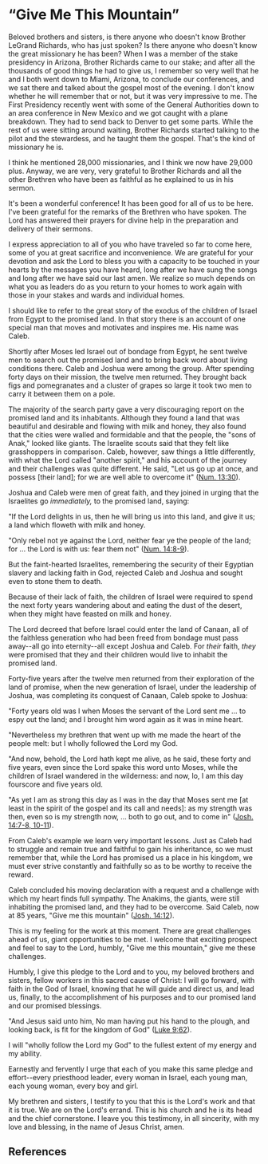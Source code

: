 # “Give Me This Mountain”

Beloved brothers and sisters, is there anyone who doesn't know Brother LeGrand
Richards, who has just spoken? Is there anyone who doesn't know the great
missionary he has been? When I was a member of the stake presidency in
Arizona, Brother Richards came to our stake; and after all the thousands of
good things he had to give us, I remember so very well that he and I both went
down to Miami, Arizona, to conclude our conferences, and we sat there and
talked about the gospel most of the evening. I don't know whether he will
remember that or not, but it was very impressive to me. The First Presidency
recently went with some of the General Authorities down to an area conference
in New Mexico and we got caught with a plane breakdown. They had to send back
to Denver to get some parts. While the rest of us were sitting around waiting,
Brother Richards started talking to the pilot and the stewardess, and he
taught them the gospel. That's the kind of missionary he is.

I think he mentioned 28,000 missionaries, and I think we now have 29,000 plus.
Anyway, we are very, very grateful to Brother Richards and all the other
Brethren who have been as faithful as he explained to us in his sermon.

It's been a wonderful conference! It has been good for all of us to be here.
I've been grateful for the remarks of the Brethren who have spoken. The Lord
has answered their prayers for divine help in the preparation and delivery of
their sermons.

I express appreciation to all of you who have traveled so far to come here,
some of you at great sacrifice and inconvenience. We are grateful for your
devotion and ask the Lord to bless you with a capacity to be touched in your
hearts by the messages you have heard, long after we have sung the songs and
long after we have said our last amen. We realize so much depends on what you
as leaders do as you return to your homes to work again with those in your
stakes and wards and individual homes.

I should like to refer to the great story of the exodus of the children of
Israel from Egypt to the promised land. In that story there is an account of
one special man that moves and motivates and inspires me. His name was Caleb.

Shortly after Moses led Israel out of bondage from Egypt, he sent twelve men
to search out the promised land and to bring back word about living conditions
there. Caleb and Joshua were among the group. After spending forty days on
their mission, the twelve men returned. They brought back figs and
pomegranates and a cluster of grapes so large it took two men to carry it
between them on a pole.

The majority of the search party gave a very discouraging report on the
promised land and its inhabitants. Although they found a land that was
beautiful and desirable and flowing with milk and honey, they also found that
the cities were walled and formidable and that the people, the "sons of Anak,"
looked like giants. The Israelite scouts said that they felt like grasshoppers
in comparison. Caleb, however, saw things a little differently, with what the
Lord called "another spirit," and his account of the journey and their
challenges was quite different. He said, "Let us go up at once, and possess
[their land]; for we are well able to overcome it" ([Num.
13:30](/scriptures/ot/num/13.30?lang=eng#29)).

Joshua and Caleb were men of great faith, and they joined in urging that the
Israelites go _immediately,_ to the promised land, saying:

"If the Lord delights in us, then he will bring us into this land, and give it
us; a land which floweth with milk and honey.

"Only rebel not ye against the Lord, neither fear ye the people of the land;
for ... the Lord is with us: fear them not" ([Num.
14:8-9](/scriptures/ot/num/14.8-9?lang=eng#7)).

But the faint-hearted Israelites, remembering the security of their Egyptian
slavery and lacking faith in God, rejected Caleb and Joshua and sought even to
stone them to death.

Because of their lack of faith, the children of Israel were required to spend
the next forty years wandering about and eating the dust of the desert, when
they might have feasted on milk and honey.

The Lord decreed that before Israel could enter the land of Canaan, all of the
faithless generation who had been freed from bondage must pass away--all go
into eternity--all except Joshua and Caleb. For _their_ faith, _they_ were
promised that they and their children would live to inhabit the promised land.

Forty-five years after the twelve men returned from their exploration of the
land of promise, when the new generation of Israel, under the leadership of
Joshua, was completing its conquest of Canaan, Caleb spoke to Joshua:

"Forty years old was I when Moses the servant of the Lord sent me ... to espy
out the land; and I brought him word again as it was in mine heart.

"Nevertheless my brethren that went up with me made the heart of the people
melt: but I wholly followed the Lord my God.

"And now, behold, the Lord hath kept me alive, as he said, these forty and
five years, even since the Lord spake this word unto Moses, while the children
of Israel wandered in the wilderness: and now, lo, I am this day fourscore and
five years old.

"As yet I am as strong this day as I was in the day that Moses sent me [at
least in the spirit of the gospel and its call and needs]: as my strength was
then, even so is my strength now, ... both to go out, and to come in" ([Josh.
14:7-8, 10-11](/scriptures/ot/josh/14.7-8,10-11?lang=eng#6)).

From Caleb's example we learn very important lessons. Just as Caleb had to
struggle and remain true and faithful to gain his inheritance, so we must
remember that, while the Lord has promised us a place in his kingdom, we must
ever strive constantly and faithfully so as to be worthy to receive the
reward.

Caleb concluded his moving declaration with a request and a challenge with
which my heart finds full sympathy. The Anakims, the giants, were still
inhabiting the promised land, and they had to be overcome. Said Caleb, now at
85 years, "Give me this mountain" ([Josh.
14:12](/scriptures/ot/josh/14.12?lang=eng#11)).

This is my feeling for the work at this moment. There are great challenges
ahead of us, giant opportunities to be met. I welcome that exciting prospect
and feel to say to the Lord, humbly, "Give me this mountain," give me these
challenges.

Humbly, I give this pledge to the Lord and to you, my beloved brothers and
sisters, fellow workers in this sacred cause of Christ: I will go forward,
with faith in the God of Israel, knowing that he will guide and direct us, and
lead us, finally, to the accomplishment of his purposes and to our promised
land and our promised blessings.

"And Jesus said unto him, No man having put his hand to the plough, and
looking back, is fit for the kingdom of God" ([Luke
9:62](/scriptures/nt/luke/9.62?lang=eng#61)).

I will "wholly follow the Lord my God" to the fullest extent of my energy and
my ability.

Earnestly and fervently I urge that each of you make this same pledge and
effort--every priesthood leader, every woman in Israel, each young man, each
young woman, every boy and girl.

My brethren and sisters, I testify to you that this is the Lord's work and
that it is true. We are on the Lord's errand. This is his church and he is its
head and the chief cornerstone. I leave you this testimony, in all sincerity,
with my love and blessing, in the name of Jesus Christ, amen.

## References

